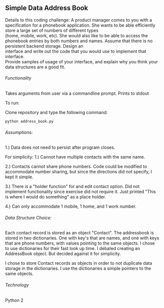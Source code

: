 Simple Data Address Book
----------------

Details to this coding challenge:
A product manager comes	to you with a specification	for	a phonebook	application.
She	wants	to	be	able efficiently store a large set of numbers of different types	
(home, mobile, work, etc).	She	would also like	to	be	able to	access	the	phonebook entries 
by both numbers	and	names.	Assume that	there is no	persistent	backend	storage. Design	an	
interface and write out	the	code that you would	use	to implement that interface.	
Provide	samples	of usage of	your interface,	and	explain	why	you	think your data structures are a good fit.


###### Functionality

Takes arguments from user via a commandline prompt.
Prints to stdout

To run:

Clone repository and type the following command:

	python address_book.py


###### Assumptions:

1.) Data does not need to persist after program closes.

For simplicity:
1.) Cannot have multiple contacts with the same name.

2.) Contacts cannot share phone numbers.  Code could be modified to accommodate number sharing, but since
the directions did not specify, I kept it simple.

3.) There is a "holder function" for and edit contact option. Did not implement functionality since exercise did not require it. Just printed "This is where I would do something" as a place holder.

4.) Can only accommodate 1 mobile, 1 home, and 1 work number.  

###### Data Structure Choice:

Each contact record is stored as an object "Contact".
The addressbook is stored in two dictionaries. One with key's that are names, and one with keys that are phone numbers, with values pointing to the same objects.  I chose to use dictionaries for their fast look up time.  I debated creating an AddressBook object. But decided against it for simplicity.

I chose to store Contact records as objects in order to not duplicate data storage in the dictionaries. I use the dictionaries a simple pointers to the same objects.

###### Technology
Python 2
